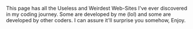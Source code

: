This page has all the Useless and Weirdest Web-Sites I've ever discovered in my coding journey. Some are developed by me (lol) and some are developed by other coders.
I can assure it'll surprise you somehow, Enjoy. 
